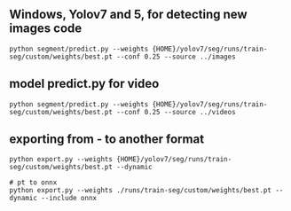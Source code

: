 ## Windows, Yolov7 and 5, for detecting new images code 

    python segment/predict.py --weights {HOME}/yolov7/seg/runs/train-seg/custom/weights/best.pt --conf 0.25 --source ../images

## model predict.py for video

    python segment/predict.py --weights {HOME}/yolov7/seg/runs/train-seg/custom/weights/best.pt --conf 0.25 --source ../videos


## exporting from - to another format
    python export.py --weights {HOME}/yolov7/seg/runs/train-seg/custom/weights/best.pt --dynamic

    # pt to onnx
    python export.py --weights ./runs/train-seg/custom/weights/best.pt --dynamic --include onnx
    

 
